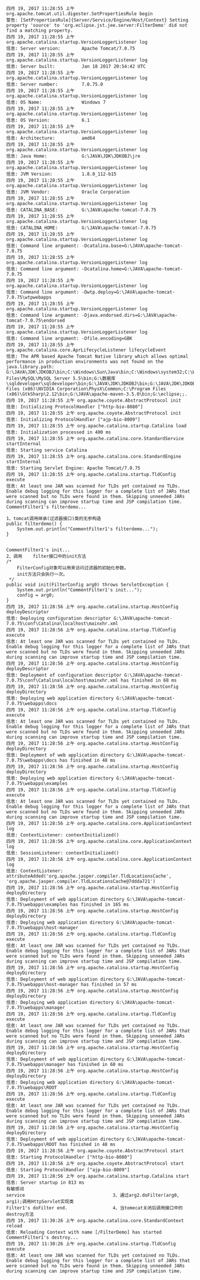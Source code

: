 	四月 19, 2017 11:28:55 上午 org.apache.tomcat.util.digester.SetPropertiesRule begin
	警告: [SetPropertiesRule]{Server/Service/Engine/Host/Context} Setting property 'source' to 'org.eclipse.jst.jee.server:FilterDemo' did not find a matching property.
	四月 19, 2017 11:28:55 上午 org.apache.catalina.startup.VersionLoggerListener log
	信息: Server version:        Apache Tomcat/7.0.75
	四月 19, 2017 11:28:55 上午 org.apache.catalina.startup.VersionLoggerListener log
	信息: Server built:          Jan 18 2017 20:54:42 UTC
	四月 19, 2017 11:28:55 上午 org.apache.catalina.startup.VersionLoggerListener log
	信息: Server number:         7.0.75.0
	四月 19, 2017 11:28:55 上午 org.apache.catalina.startup.VersionLoggerListener log
	信息: OS Name:               Windows 7
	四月 19, 2017 11:28:55 上午 org.apache.catalina.startup.VersionLoggerListener log
	信息: OS Version:            6.1
	四月 19, 2017 11:28:55 上午 org.apache.catalina.startup.VersionLoggerListener log
	信息: Architecture:          amd64
	四月 19, 2017 11:28:55 上午 org.apache.catalina.startup.VersionLoggerListener log
	信息: Java Home:             G:\JAVA\JDK\JDKOBJ\jre
	四月 19, 2017 11:28:55 上午 org.apache.catalina.startup.VersionLoggerListener log
	信息: JVM Version:           1.8.0_112-b15
	四月 19, 2017 11:28:55 上午 org.apache.catalina.startup.VersionLoggerListener log
	信息: JVM Vendor:            Oracle Corporation
	四月 19, 2017 11:28:55 上午 org.apache.catalina.startup.VersionLoggerListener log
	信息: CATALINA_BASE:         G:\JAVA\apache-tomcat-7.0.75
	四月 19, 2017 11:28:55 上午 org.apache.catalina.startup.VersionLoggerListener log
	信息: CATALINA_HOME:         G:\JAVA\apache-tomcat-7.0.75
	四月 19, 2017 11:28:55 上午 org.apache.catalina.startup.VersionLoggerListener log
	信息: Command line argument: -Dcatalina.base=G:\JAVA\apache-tomcat-7.0.75
	四月 19, 2017 11:28:55 上午 org.apache.catalina.startup.VersionLoggerListener log
	信息: Command line argument: -Dcatalina.home=G:\JAVA\apache-tomcat-7.0.75
	四月 19, 2017 11:28:55 上午 org.apache.catalina.startup.VersionLoggerListener log
	信息: Command line argument: -Dwtp.deploy=G:\JAVA\apache-tomcat-7.0.75\wtpwebapps
	四月 19, 2017 11:28:55 上午 org.apache.catalina.startup.VersionLoggerListener log
	信息: Command line argument: -Djava.endorsed.dirs=G:\JAVA\apache-tomcat-7.0.75\endorsed
	四月 19, 2017 11:28:55 上午 org.apache.catalina.startup.VersionLoggerListener log
	信息: Command line argument: -Dfile.encoding=GBK
	四月 19, 2017 11:28:55 上午 org.apache.catalina.core.AprLifecycleListener lifecycleEvent
	信息: The APR based Apache Tomcat Native library which allows optimal performance in production environments was not found on the java.library.path: G:\JAVA\JDK\JDKOBJ\bin;C:\Windows\Sun\Java\bin;C:\Windows\system32;C:\Windows;G:/JAVA/JDK/JDKOBJ/bin/../jre/bin/server;G:/JAVA/JDK/JDKOBJ/bin/../jre/bin;G:/JAVA/JDK/JDKOBJ/bin/../jre/lib/amd64;C:\Program Files\MySQL\MySQL Server 5.5\bin;G:\数据库\sqldeveloper\sqldeveloper\bin;G:\JAVA\JDK\JDKOBJ\bin;G:\JAVA\JDK\JDKOBJ\jre\bin;C:\ProgramData\Oracle\Java\javapath;C:\Windows\system32;C:\Windows;C:\Windows\System32\Wbem;C:\Windows\System32\WindowsPowerShell\v1.0\;C:\Program Files (x86)\NVIDIA Corporation\PhysX\Common;C:\Program Files (x86)\GtkSharp\2.12\bin;G:\JAVA\apache-maven-3.5.0\bin;G:\eclipse;;.
	四月 19, 2017 11:28:55 上午 org.apache.coyote.AbstractProtocol init
	信息: Initializing ProtocolHandler ["http-bio-8080"]
	四月 19, 2017 11:28:55 上午 org.apache.coyote.AbstractProtocol init
	信息: Initializing ProtocolHandler ["ajp-bio-8009"]
	四月 19, 2017 11:28:55 上午 org.apache.catalina.startup.Catalina load
	信息: Initialization processed in 400 ms
	四月 19, 2017 11:28:55 上午 org.apache.catalina.core.StandardService startInternal
	信息: Starting service Catalina
	四月 19, 2017 11:28:55 上午 org.apache.catalina.core.StandardEngine startInternal
	信息: Starting Servlet Engine: Apache Tomcat/7.0.75
	四月 19, 2017 11:28:55 上午 org.apache.catalina.startup.TldConfig execute
	信息: At least one JAR was scanned for TLDs yet contained no TLDs. Enable debug logging for this logger for a complete list of JARs that were scanned but no TLDs were found in them. Skipping unneeded JARs during scanning can improve startup time and JSP compilation time.
	CommentFilter1's filterdemo...
		
	1、tomcat调用继承(过滤器接口)类的无参构造	
	public filterdemo() {
		System.out.println("CommentFilter1's filterdemo...");
	}
	

	CommentFilter1's init...	
	2、调用	filter接口中的init方法
	/*
      	FilterConfig对象可以用来访问过滤器的初始化参数。
      	init方法只会执行一次。
     */
	public void init(FilterConfig arg0) throws ServletException {
        System.out.println("CommentFilter1's init...");
        config = arg0;
	}
	四月 19, 2017 11:28:56 上午 org.apache.catalina.startup.HostConfig deployDescriptor
	信息: Deploying configuration descriptor G:\JAVA\apache-tomcat-7.0.75\conf\Catalina\localhost\mainxhr.xml
	四月 19, 2017 11:28:56 上午 org.apache.catalina.startup.TldConfig execute
	信息: At least one JAR was scanned for TLDs yet contained no TLDs. Enable debug logging for this logger for a complete list of JARs that were scanned but no TLDs were found in them. Skipping unneeded JARs during scanning can improve startup time and JSP compilation time.
	四月 19, 2017 11:28:56 上午 org.apache.catalina.startup.HostConfig deployDescriptor
	信息: Deployment of configuration descriptor G:\JAVA\apache-tomcat-7.0.75\conf\Catalina\localhost\mainxhr.xml has finished in 68 ms
	四月 19, 2017 11:28:56 上午 org.apache.catalina.startup.HostConfig deployDirectory
	信息: Deploying web application directory G:\JAVA\apache-tomcat-7.0.75\webapps\docs
	四月 19, 2017 11:28:56 上午 org.apache.catalina.startup.TldConfig execute
	信息: At least one JAR was scanned for TLDs yet contained no TLDs. Enable debug logging for this logger for a complete list of JARs that were scanned but no TLDs were found in them. Skipping unneeded JARs during scanning can improve startup time and JSP compilation time.
	四月 19, 2017 11:28:56 上午 org.apache.catalina.startup.HostConfig deployDirectory
	信息: Deployment of web application directory G:\JAVA\apache-tomcat-7.0.75\webapps\docs has finished in 48 ms
	四月 19, 2017 11:28:56 上午 org.apache.catalina.startup.HostConfig deployDirectory
	信息: Deploying web application directory G:\JAVA\apache-tomcat-7.0.75\webapps\examples
	四月 19, 2017 11:28:56 上午 org.apache.catalina.startup.TldConfig execute
	信息: At least one JAR was scanned for TLDs yet contained no TLDs. Enable debug logging for this logger for a complete list of JARs that were scanned but no TLDs were found in them. Skipping unneeded JARs during scanning can improve startup time and JSP compilation time.
	四月 19, 2017 11:28:56 上午 org.apache.catalina.core.ApplicationContext log
	信息: ContextListener: contextInitialized()
	四月 19, 2017 11:28:56 上午 org.apache.catalina.core.ApplicationContext log
	信息: SessionListener: contextInitialized()
	四月 19, 2017 11:28:56 上午 org.apache.catalina.core.ApplicationContext log
	信息: ContextListener: attributeAdded('org.apache.jasper.compiler.TldLocationsCache', 'org.apache.jasper.compiler.TldLocationsCache@7ddda721')
	四月 19, 2017 11:28:56 上午 org.apache.catalina.startup.HostConfig deployDirectory
	信息: Deployment of web application directory G:\JAVA\apache-tomcat-7.0.75\webapps\examples has finished in 165 ms
	四月 19, 2017 11:28:56 上午 org.apache.catalina.startup.HostConfig deployDirectory
	信息: Deploying web application directory G:\JAVA\apache-tomcat-7.0.75\webapps\host-manager
	四月 19, 2017 11:28:56 上午 org.apache.catalina.startup.TldConfig execute
	信息: At least one JAR was scanned for TLDs yet contained no TLDs. Enable debug logging for this logger for a complete list of JARs that were scanned but no TLDs were found in them. Skipping unneeded JARs during scanning can improve startup time and JSP compilation time.
	四月 19, 2017 11:28:56 上午 org.apache.catalina.startup.HostConfig deployDirectory
	信息: Deployment of web application directory G:\JAVA\apache-tomcat-7.0.75\webapps\host-manager has finished in 57 ms
	四月 19, 2017 11:28:56 上午 org.apache.catalina.startup.HostConfig deployDirectory
	信息: Deploying web application directory G:\JAVA\apache-tomcat-7.0.75\webapps\manager
	四月 19, 2017 11:28:56 上午 org.apache.catalina.startup.TldConfig execute
	信息: At least one JAR was scanned for TLDs yet contained no TLDs. Enable debug logging for this logger for a complete list of JARs that were scanned but no TLDs were found in them. Skipping unneeded JARs during scanning can improve startup time and JSP compilation time.
	四月 19, 2017 11:28:56 上午 org.apache.catalina.startup.HostConfig deployDirectory
	信息: Deployment of web application directory G:\JAVA\apache-tomcat-7.0.75\webapps\manager has finished in 60 ms
	四月 19, 2017 11:28:56 上午 org.apache.catalina.startup.HostConfig deployDirectory
	信息: Deploying web application directory G:\JAVA\apache-tomcat-7.0.75\webapps\ROOT
	四月 19, 2017 11:28:56 上午 org.apache.catalina.startup.TldConfig execute
	信息: At least one JAR was scanned for TLDs yet contained no TLDs. Enable debug logging for this logger for a complete list of JARs that were scanned but no TLDs were found in them. Skipping unneeded JARs during scanning can improve startup time and JSP compilation time.
	四月 19, 2017 11:28:56 上午 org.apache.catalina.startup.HostConfig deployDirectory
	信息: Deployment of web application directory G:\JAVA\apache-tomcat-7.0.75\webapps\ROOT has finished in 48 ms
	四月 19, 2017 11:28:56 上午 org.apache.coyote.AbstractProtocol start
	信息: Starting ProtocolHandler ["http-bio-8080"]
	四月 19, 2017 11:28:56 上午 org.apache.coyote.AbstractProtocol start
	信息: Starting ProtocolHandler ["ajp-bio-8009"]
	四月 19, 2017 11:28:56 上午 org.apache.catalina.startup.Catalina start
	信息: Server startup in 813 ms
	有敏感词
	service 								3、通过arg2.doFilter(arg0, arg1);调用HttpServlet实现类
	Filter1's doFilter end.					4、当tomecat关闭后调用接口中的destroy方法
	四月 19, 2017 11:30:26 上午 org.apache.catalina.core.StandardContext reload
	信息: Reloading Context with name [/FilterDemo] has started
	CommentFilter1's destroy...
	四月 19, 2017 11:30:26 上午 org.apache.catalina.startup.TldConfig execute
	信息: At least one JAR was scanned for TLDs yet contained no TLDs. Enable debug logging for this logger for a complete list of JARs that were scanned but no TLDs were found in them. Skipping unneeded JARs during scanning can improve startup time and JSP compilation time.